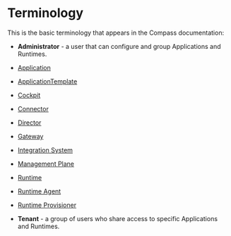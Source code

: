 # Terminology

This is the basic terminology that appears in the Compass documentation:

* **Administrator** - a user that can configure and group Applications and Runtimes.

* [Application](https://github.com/kyma-incubator/compass/blob/master/docs/compass/02-01-components.md#application)

* [ApplicationTemplate](https://github.com/kyma-incubator/compass/blob/master/docs/compass/02-01-components.md#applicationtemplate)

* [Cockpit](https://github.com/kyma-incubator/compass/blob/master/docs/compass/02-01-components.md#cockpit)

* [Connector](https://github.com/kyma-incubator/compass/blob/master/docs/compass/02-01-components.md#connector)

* [Director](https://github.com/kyma-incubator/compass/blob/master/docs/compass/02-01-components.md#director)

* [Gateway](https://github.com/kyma-incubator/compass/blob/master/docs/compass/02-01-components.md#gateway)

* [Integration System](https://github.com/kyma-incubator/compass/blob/master/docs/compass/02-01-components.md#integration-system)

* [Management Plane](https://github.com/kyma-incubator/compass/blob/master/docs/compass/02-01-components.md#management-plane)

* [Runtime](https://github.com/kyma-incubator/compass/blob/master/docs/compass/02-01-components.md#kyma-runtime)

* [Runtime Agent](https://github.com/kyma-incubator/compass/blob/master/docs/compass/02-01-components.md#agent)

* [Runtime Provisioner](https://github.com/kyma-incubator/compass/blob/master/docs/compass/02-01-components.md#runtime-provisioner)

* **Tenant** - a group of users who share access to specific Applications and Runtimes.

